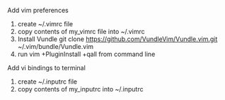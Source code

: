 Add vim preferences
1. create ~/.vimrc file
2. copy contents of my_vimrc file into ~/.vimrc
3. Install Vundle
git clone https://github.com/VundleVim/Vundle.vim.git ~/.vim/bundle/Vundle.vim
4. run vim +PluginInstall +qall from command line

Add vi bindings to terminal
1. create ~/.inputrc file
2. copy contents of my_inputrc into ~/.inputrc
